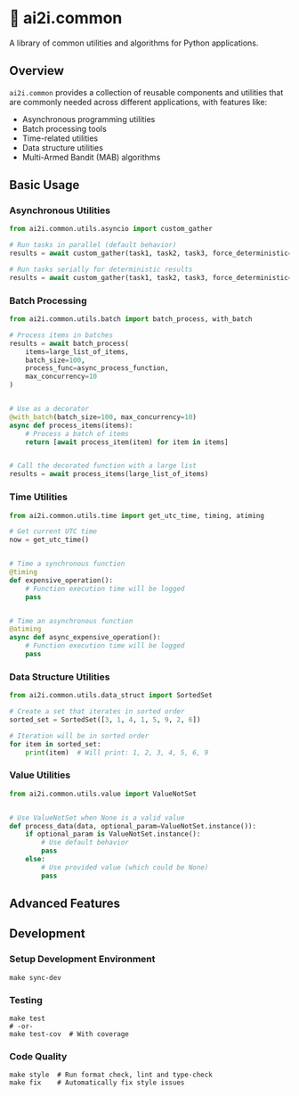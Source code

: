 # 🧰 ai2i.common

A library of common utilities and algorithms for Python applications.

## Overview

`ai2i.common` provides a collection of reusable components and utilities that are commonly needed across different
applications, with features like:

- Asynchronous programming utilities
- Batch processing tools
- Time-related utilities
- Data structure utilities
- Multi-Armed Bandit (MAB) algorithms

## Basic Usage

### Asynchronous Utilities

```python
from ai2i.common.utils.asyncio import custom_gather

# Run tasks in parallel (default behavior)
results = await custom_gather(task1, task2, task3, force_deterministic=False)

# Run tasks serially for deterministic results
results = await custom_gather(task1, task2, task3, force_deterministic=True)
```

### Batch Processing

```python
from ai2i.common.utils.batch import batch_process, with_batch

# Process items in batches
results = await batch_process(
    items=large_list_of_items,
    batch_size=100,
    process_func=async_process_function,
    max_concurrency=10
)


# Use as a decorator
@with_batch(batch_size=100, max_concurrency=10)
async def process_items(items):
    # Process a batch of items
    return [await process_item(item) for item in items]


# Call the decorated function with a large list
results = await process_items(large_list_of_items)
```

### Time Utilities

```python
from ai2i.common.utils.time import get_utc_time, timing, atiming

# Get current UTC time
now = get_utc_time()


# Time a synchronous function
@timing
def expensive_operation():
    # Function execution time will be logged
    pass


# Time an asynchronous function
@atiming
async def async_expensive_operation():
    # Function execution time will be logged
    pass
```

### Data Structure Utilities

```python
from ai2i.common.utils.data_struct import SortedSet

# Create a set that iterates in sorted order
sorted_set = SortedSet([3, 1, 4, 1, 5, 9, 2, 6])

# Iteration will be in sorted order
for item in sorted_set:
    print(item)  # Will print: 1, 2, 3, 4, 5, 6, 9
```

### Value Utilities

```python
from ai2i.common.utils.value import ValueNotSet


# Use ValueNotSet when None is a valid value
def process_data(data, optional_param=ValueNotSet.instance()):
    if optional_param is ValueNotSet.instance():
        # Use default behavior
        pass
    else:
        # Use provided value (which could be None)
        pass
```

## Advanced Features

## Development

### Setup Development Environment

```shell script
make sync-dev
```

### Testing

```shell script
make test
# -or-
make test-cov  # With coverage
```

### Code Quality

```shell script
make style  # Run format check, lint and type-check
make fix    # Automatically fix style issues
```
